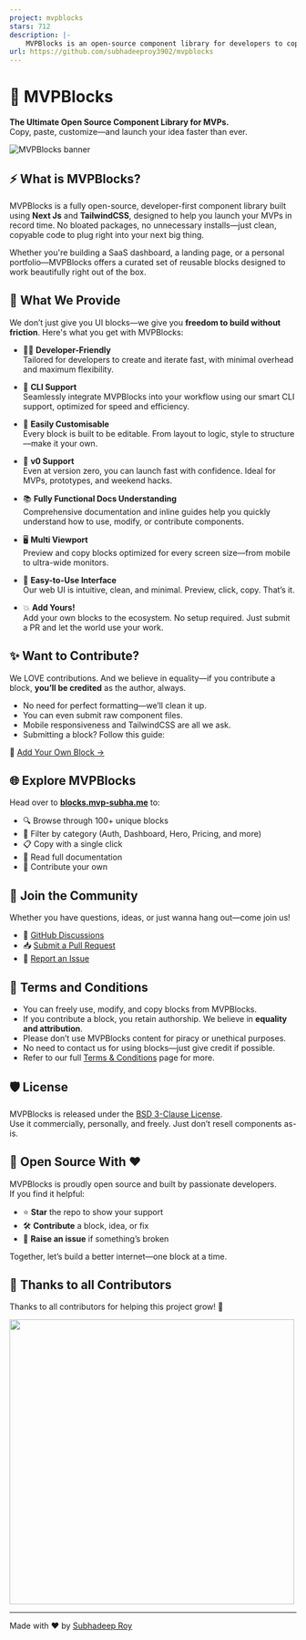 ```yaml
---
project: mvpblocks
stars: 712
description: |-
    MVPBlocks is an open-source component library for developers to copy, customize, and launch MVPs lightning-fast—no installations, just pure productivity.
url: https://github.com/subhadeeproy3902/mvpblocks
---
```


# 🧱 MVPBlocks

**The Ultimate Open Source Component Library for MVPs.**  
Copy, paste, customize—and launch your idea faster than ever.

![MVPBlocks banner](./app/opengraph-image.webp)

## ⚡ What is MVPBlocks?

MVPBlocks is a fully open-source, developer-first component library built using **Next Js** and **TailwindCSS**, designed to help you launch your MVPs in record time. No bloated packages, no unnecessary installs—just clean, copyable code to plug right into your next big thing.

Whether you're building a SaaS dashboard, a landing page, or a personal portfolio—MVPBlocks offers a curated set of reusable blocks designed to work beautifully right out of the box.

## 💎 What We Provide

We don’t just give you UI blocks—we give you **freedom to build without friction**. Here's what you get with MVPBlocks:

- 🧑‍💻 **Developer-Friendly**  
  Tailored for developers to create and iterate fast, with minimal overhead and maximum flexibility.

- 🔧 **CLI Support**  
  Seamlessly integrate MVPBlocks into your workflow using our smart CLI support, optimized for speed and efficiency.

- 🎨 **Easily Customisable**  
  Every block is built to be editable. From layout to logic, style to structure—make it your own.

- 🚀 **v0 Support**  
  Even at version zero, you can launch fast with confidence. Ideal for MVPs, prototypes, and weekend hacks.

- 📚 **Fully Functional Docs Understanding**  
  Comprehensive documentation and inline guides help you quickly understand how to use, modify, or contribute components.

- 🖥️ **Multi Viewport**  
  Preview and copy blocks optimized for every screen size—from mobile to ultra-wide monitors.

- 🧩 **Easy-to-Use Interface**  
  Our web UI is intuitive, clean, and minimal. Preview, click, copy. That’s it.

- 💥 **Add Yours!**  
  Add your own blocks to the ecosystem. No setup required. Just submit a PR and let the world use your work.

## ✨ Want to Contribute?

We LOVE contributions. And we believe in equality—if you contribute a block, **you’ll be credited** as the author, always.

- No need for perfect formatting—we’ll clean it up.
- You can even submit raw component files.
- Mobile responsiveness and TailwindCSS are all we ask.
- Submitting a block? Follow this guide:

🔗 [Add Your Own Block →](https://blocks.mvp-subha.me/docs/add-a-block)

## 🌐 Explore MVPBlocks

Head over to [**blocks.mvp-subha.me**](https://blocks.mvp-subha.me) to:

- 🔍 Browse through 100+ unique blocks
- 🎯 Filter by category (Auth, Dashboard, Hero, Pricing, and more)
- 📋 Copy with a single click
- 📘 Read full documentation
- 🚀 Contribute your own

## 💬 Join the Community

Whether you have questions, ideas, or just wanna hang out—come join us!

- 🐙 [GitHub Discussions](https://github.com/subhadeeproy3902/mvpblocks/discussions)
- 📥 [Submit a Pull Request](https://github.com/subhadeeproy3902/mvpblocks/pulls)
- 🚨 [Report an Issue](https://github.com/subhadeeproy3902/mvpblocks/issues)

## 📜 Terms and Conditions

- You can freely use, modify, and copy blocks from MVPBlocks.
- If you contribute a block, you retain authorship. We believe in **equality and attribution**.
- Please don’t use MVPBlocks content for piracy or unethical purposes.
- No need to contact us for using blocks—just give credit if possible.
- Refer to our full [Terms & Conditions](https://blocks.mvp-subha.me/terms) page for more.

## 🛡️ License

MVPBlocks is released under the [BSD 3-Clause License](./LICENSE).  
Use it commercially, personally, and freely. Just don’t resell components as-is.

## 🌟 Open Source With ❤️

MVPBlocks is proudly open source and built by passionate developers.  
If you find it helpful:

- ⭐ **Star** the repo to show your support  
- 🛠 **Contribute** a block, idea, or fix  
- 🐞 **Raise an issue** if something’s broken

Together, let’s build a better internet—one block at a time.

## 💪 Thanks to all Contributors

Thanks to all contributors for helping this project grow! 🍻

<img src="https://contrib.rocks/image?repo=subhadeeproy3902/mvpblocks" width=500 />

---

Made with ❤️ by [Subhadeep Roy](x.com/mvp_Subha)

